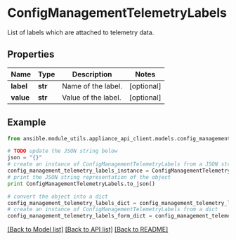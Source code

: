 # ConfigManagementTelemetryLabels

List of labels which are attached to telemetry data.

## Properties

Name | Type | Description | Notes
------------ | ------------- | ------------- | -------------
**label** | **str** | Name of the label. | [optional] 
**value** | **str** | Value of the label. | [optional] 

## Example

```python
from ansible.module_utils.appliance_api_client.models.config_management_telemetry_labels import ConfigManagementTelemetryLabels

# TODO update the JSON string below
json = "{}"
# create an instance of ConfigManagementTelemetryLabels from a JSON string
config_management_telemetry_labels_instance = ConfigManagementTelemetryLabels.from_json(json)
# print the JSON string representation of the object
print ConfigManagementTelemetryLabels.to_json()

# convert the object into a dict
config_management_telemetry_labels_dict = config_management_telemetry_labels_instance.to_dict()
# create an instance of ConfigManagementTelemetryLabels from a dict
config_management_telemetry_labels_form_dict = config_management_telemetry_labels.from_dict(config_management_telemetry_labels_dict)
```
[[Back to Model list]](../README.md#documentation-for-models) [[Back to API list]](../README.md#documentation-for-api-endpoints) [[Back to README]](../README.md)


